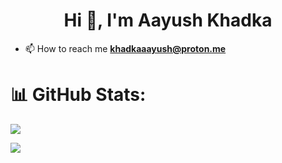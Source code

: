 <h1 align="center">Hi 👋, I'm Aayush Khadka</h1>

- 📫 How to reach me **khadkaaayush@proton.me**




# 📊 GitHub Stats:
![](https://github-readme-stats.vercel.app/api/top-langs/?username=Aayush-khadka&theme=dark&hide_border=true&include_all_commits=false&count_private=false&layout=compact)


[![](https://visitcount.itsvg.in/api?id=Aayush-khadka&label=Profile%20Views&color=12&icon=6&pretty=false)](https://visitcount.itsvg.in)







